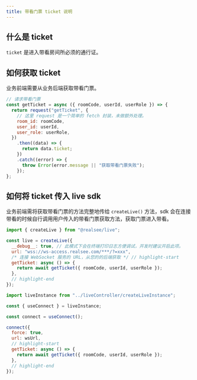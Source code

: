 ```yaml
---
title: 带看门票 ticket 说明
---
```


## 什么是 ticket

`ticket` 是进入带看房间所必须的通行证。

## 如何获取 ticket

业务前端需要从业务后端获取带看门票。

```js title="示例 getTicket 获取方法"
// 请求带看门票
const getTicket = async ({ roomCode, userId, userRole }) => {
  return request("getTicket", {
    // 这里 request 是一个简单的 fetch 封装，未做额外处理。
    room_id: roomCode,
    user_id: userId,
    user_role: userRole,
  })
    .then((data) => {
      return data.ticket;
    })
    .catch((error) => {
      throw Error(error.message || "获取带看门票失败");
    });
};
```

## 如何将 ticket 传入 live sdk

业务前端需将获取带看门票的方法完整地传给 `createLive()` 方法，sdk 会在连接带看的时候自行调用用户传入的带看门票获取方法，获取门票进入带看。

```js title="在 live 实例初始化时传入"
import { createLive } from "@realsee/live";

const live = createLive({
  __debug__: true, // 此模式下会在终端打印日志方便调试，开发时建议开启此项。
  url: "wss://ws-access.realsee.com/***/?=xxx",
  /* 连接 WebSocket 服务的 URL，从您的的后端获取 */ // highlight-start
  getTicket: async () => {
    return await getTicket({ roomCode, userId, userRole });
  },
  // highlight-end
});
```

```js title="在 connect 连接带看时传入"
import liveInstance from "../liveController/createLiveInstance";

const { useConnect } = liveInstance;

const connect = useConnect();

connect({
  force: true,
  url: wsUrl,
  // highlight-start
  getTicket: async () => {
    return await getTicket({ roomCode, userId, userRole });
  },
  // highlight-end
});
```
